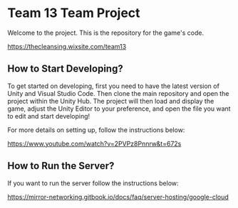 # Team 13 Team Project
Welcome to the project.
This is the repository for the game's code.

https://thecleansing.wixsite.com/team13

## How to Start Developing?
To get started on developing, first you need to have the latest version of Unity and Visual Studio Code. Then clone the main repository and open the project within the Unity Hub. The project will then load and display the game, adjust the Unity Editor to your preference, and open the file you want to edit and start developing!

For more details on setting up, follow the instructions below:

https://www.youtube.com/watch?v=2PVPz8Pnnrw&t=672s

## How to Run the Server?

If you want to run the server follow the instructions below:

https://mirror-networking.gitbook.io/docs/faq/server-hosting/google-cloud

